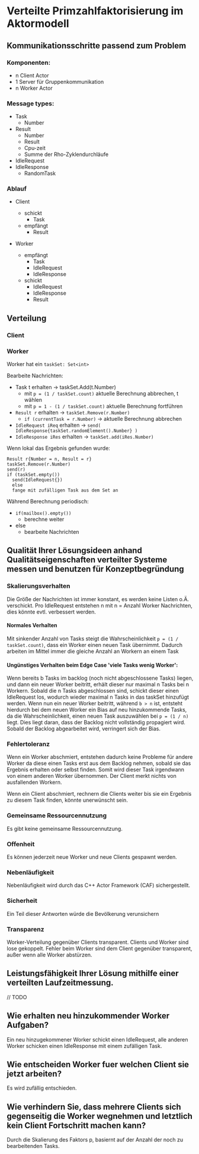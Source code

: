 # Verteilte Primzahlfaktorisierung im Aktormodell

## Kommunikationsschritte passend zum Problem

### Komponenten:
- n Client Actor
- 1 Server für Gruppenkommunikation
- n Worker Actor

### Message types:
- Task
  - Number
- Result
  - Number
  - Result
  - Cpu-zeit
  - Summe der Rho-Zyklendurchläufe
- IdleRequest
- IdleResponse
  - RandomTask

### Ablauf
- Client
  - schickt
    - Task
  - empfängt
    - Result
     
- Worker
  - empfängt
    - Task
    - IdleRequest
    - IdleResponse
  - schickt
    - IdleRequest
    - IdleResponse
    - Result

## Verteilung

### Client

### Worker

Worker hat ein `taskSet: Set<int>`


Bearbeite Nachrichten:
- Task t erhalten -> taskSet.Add(t.Number)
  - mit `p = (1 / taskSet.count)` aktuelle Berechnung abbrechen, t wählen
  - mit `p = 1 - (1 / taskSet.count)` aktuelle Berechnung fortführen
- `Result r` erhalten -> `taskSet.Remove(r.Number)`
  - `if (currentTask = r.Number)` -> aktuelle Berechnung abbrechen
- `IdleRequest iReq` erhalten -> `send( IdleResponse{taskSet.randomElement().Number} )`
- `IdleResponse iRes` erhalten -> `taskSet.add(iRes.Number)`


Wenn lokal das Ergebnis gefunden wurde:
```
Result r{Number = n, Result = r}
taskSet.Remove(r.Number)
send(r)
if (taskSet.empty())
  send(IdleRequest{})
  else
  fange mit zufälligen Task aus dem Set an
```

Während Berechnung periodisch:
- `if(mailbox().empty())`
  - berechne weiter
- else
  - bearbeite Nachrichten

## Qualität Ihrer Lösungsideen anhand Qualitätseigenschaften verteilter Systeme messen und benutzen für Konzeptbegründung
### Skalierungsverhalten

Die Größe der Nachrichten ist immer konstant, es werden keine Listen o.Ä. verschickt. Pro IdleRequest
entstehen n mit n = Anzahl Worker Nachrichten, dies könnte evtl. verbessert werden.

#### Normales Verhalten 
Mit sinkender Anzahl von Tasks steigt die Wahrscheinlichkeit `p = (1 / taskSet.count)`, dass ein Worker einen
neuen Task übernimmt. Dadurch arbeiten im Mittel immer die gleiche Anzahl an Workern an einem Task

#### Ungünstiges Verhalten beim Edge Case 'viele Tasks wenig Worker':
Wenn bereits b Tasks im backlog (noch nicht abgeschlossene Tasks) liegen, und dann ein neuer Worker beitritt,
erhält dieser nur maximal n Tasks bei n Workern. Sobald die n Tasks abgeschlossen sind, schickt dieser
einen IdleRequest los, wodurch wieder maximal n Tasks in das taskSet hinzufügt werden. Wenn nun ein neuer Worker 
beitritt, während `b > n` ist, entsteht hierdurch bei dem neuen Worker ein Bias auf neu hinzukommende Tasks, da die 
Wahrscheinlichkeit, einen neuen Task auszuwählen bei `p = (1 / n)` liegt. Dies liegt daran, dass der Backlog nicht 
vollständig propagiert wird. Sobald der Backlog abgearbeitet wird, verringert sich der Bias.

### Fehlertoleranz
Wenn ein Worker abschmiert, entstehen dadurch keine Probleme für andere Worker da diese einen Tasks erst aus dem Backlog nehmen,
sobald sie das Ergebnis erhalten oder selbst finden. Somit wird dieser Task irgendwann von einem anderen Worker übernommen. 
Der Client merkt nichts von ausfallenden Workern.

Wenn ein Client abschmiert, rechnern die Clients weiter bis sie ein Ergebnis zu diesem Task finden, könnte unerwünscht sein.

### Gemeinsame Ressourcennutzung

Es gibt keine gemeinsame Ressourcennutzung.

### Offenheit

Es können jederzeit neue Worker und neue Clients gespawnt werden.

### Nebenläufigkeit
Nebenläufigkeit wird durch das C++ Actor Framework (CAF) sichergestellt.

### Sicherheit

Ein Teil dieser Antworten würde die Bevölkerung verunsichern

### Transparenz

Worker-Verteilung gegenüber Clients transparent. Clients und Worker sind lose gekoppelt. 
Fehler beim Worker sind dem Client gegenüber transparent, außer wenn alle Worker abstürzen.

## Leistungsfähigkeit Ihrer Lösung mithilfe einer verteilten Laufzeitmessung.

// TODO

## Wie erhalten neu hinzukommender Worker Aufgaben?
Ein neu hinzugekommener Worker schickt einen IdleRequest, alle anderen Worker schicken einen IdleResponse mit einem zufälligen Task.

## Wie entscheiden Worker fuer welchen Client sie jetzt arbeiten?
Es wird zufällig entschieden.

## Wie verhindern Sie, dass mehrere Clients sich gegenseitig die Worker wegnehmen und letztlich kein Client Fortschritt machen kann?
Durch die Skalierung des Faktors p, basiernt auf der Anzahl der noch zu bearbeitenden Tasks.
